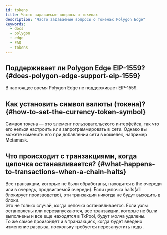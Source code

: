 ```yaml
---
id: tokens
title: Часто задаваемые вопросы о токенах
description: "Часто задаваемые вопросы о токенах Polygon Edge"
keywords:
  - docs
  - polygon
  - edge
  - FAQ
  - tokens
---
```


## Поддерживает ли Polygon Edge EIP-1559? {#does-polygon-edge-support-eip-1559}
В настоящее время Polygon Edge не поддерживает EIP-1559.

## Как установить символ валюты (токена)? {#how-to-set-the-currency-token-symbol}

Символ токена — это элемент пользовательского интерфейса, так что его нельзя настроить или запрограммировать в сети.
Однако вы можете изменить его при добавлении сети в кошелек, например Metamask.

## Что происходит с транзакциями, когда цепочка останавливается? {#what-happens-to-transactions-when-a-chain-halts}

Все транзакции, которые не были обработаны, находятся в the очереди или в очередь, продвигаемой очереди). Если цепочка halts(all блокирует производство), эти транзакции никогда не будут выходить в блоки.<br/> Это не только случай, когда цепочка останавливается. Если узлы остановлены или перезапускаются, все транзакции, которые не были выполнены и все еще находятся в TxPool, будут молча удалены.<br/> То же самое произойдет и в транзакциях, когда будет введено изменение разрыва, поскольку требуется перезапустить ноды.
